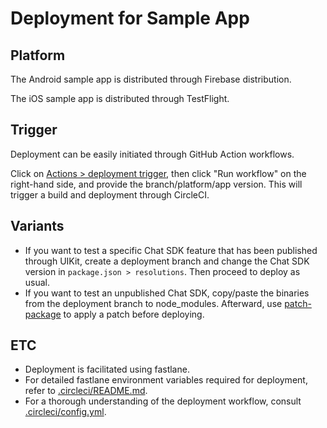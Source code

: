 # Deployment for Sample App

## Platform

The Android sample app is distributed through Firebase distribution.

The iOS sample app is distributed through TestFlight.

## Trigger

Deployment can be easily initiated through GitHub Action workflows.

Click on [Actions > deployment trigger](https://github.com/sendbird/sendbird-uikit-react-native/actions/workflows/trigger-deploy.yml), then click "Run workflow" on the right-hand side, and provide the branch/platform/app version. This will trigger a build and deployment through CircleCI.

## Variants

- If you want to test a specific Chat SDK feature that has been published through UIKit, create a deployment branch and change the Chat SDK version in `package.json > resolutions`. Then proceed to deploy as usual.
- If you want to test an unpublished Chat SDK, copy/paste the binaries from the deployment branch to node_modules. Afterward, use [patch-package](https://github.com/ds300/patch-package) to apply a patch before deploying.

## ETC

- Deployment is facilitated using fastlane.
- For detailed fastlane environment variables required for deployment, refer to [.circleci/README.md](/.circleci/README.md).
- For a thorough understanding of the deployment workflow, consult [.circleci/config.yml](/.circleci/config.yml).

